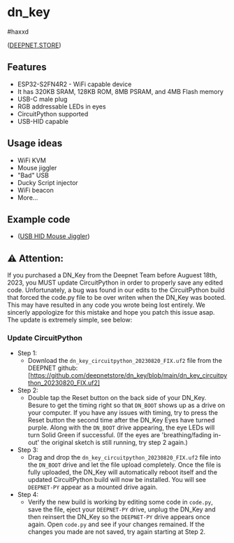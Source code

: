 # dn_key  
#haxxd

([DEEPNET.STORE](https://deepnet.store))

## Features
* ESP32-S2FN4R2 - WiFi capable device
* It has 320KB SRAM, 128KB ROM, 8MB PSRAM, and 4MB Flash memory
* USB-C male plug
* RGB addressable LEDs in eyes
* CircuitPython supported
* USB-HID capable

## Usage ideas
* WiFi KVM
* Mouse jiggler
* "Bad" USB
* Ducky Script injector
* WiFi beacon
* More...

## Example code
* ([USB HID Mouse Jiggler](github.....))

## :warning: Attention:
If you purchased a DN_Key from the Deepnet Team before Auguest 18th, 2023, you MUST update CircuitPython in order to properly save any edited code. Unfortunately, a bug was found in our edits to the CircuitPython build that forced the code.py file to be over writen when the DN_Key was booted. This may have resulted in any code you wrote being lost entirely. We sincerly appologize for this mistake and hope you patch this issue asap.
The update is extremely simple, see below:

### Update CircuitPython
* Step 1:  
    * Download the `dn_key_circuitpython_20230820_FIX.uf2` file from the DEEPNET github: [https://github.com/deepnetstore/dn_key/blob/main/dn_key_circuitpython_20230820_FIX.uf2]
* Step 2:  
    * Double tap the Reset button on the back side of your DN_Key. Besure to get the timing right so that `DN_BOOT` shows up as a drive on your computer. If you have any issues with timing, try to press the Reset button the second time after the DN_Key Eyes have turned purple. Along with the `DN_BOOT` drive appearing, the eye LEDs will turn Solid Green if successful. (If the eyes are 'breathing/fading in-out' the original sketch is still running, try step 2 again.)
* Step 3:  
    * Drag and drop the `dn_key_circuitpython_20230820_FIX.uf2` file into the `DN_BOOT` drive and let the file upload completely. Once the file is fully uploaded, the DN_Key will automatically reboot itself and the updated CircuitPython build will now be installed. You will see `DEEPNET-PY` appear as a mounted drive again.  
* Step 4:  
    * Verify the new build is working by editing some code in `code.py`, save the file, eject your `DEEPNET-PY` drive, unplug the DN_Key and then reinsert the DN_Key so the `DEEPNET-PY` drive appears once again. Open `code.py` and see if your changes remained. If the changes you made are not saved, try again starting at Step 2.